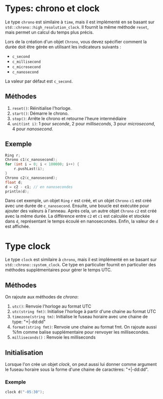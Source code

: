 # Types: chrono et clock

Le type `chrono` est similaire à `time`, mais il est implémenté en se basant sur `std::chrono::high_resolution_clock`. Il fournit la même méthode `reset`, mais permet un calcul du temps plus précis.

Lors de la création d'un objet `Chrono`, vous devez spécifier comment la durée doit être gérée en utilisant les indicateurs suivants :
- `c_second`
- `c_millisecond`
- `c_microsecond`
- `c_nanosecond`

La valeur par défaut est `c_second`.

## Méthodes

1. `reset()`:  Réinitialise l'horloge.
2. `start()`: Démarre le chrono.
3. `stop()`: Arrête le chrono et retourne l'heure intermédiaire
4. `unit(int i)`: 1 pour _seconde_,  2 pour _milliseconds_, 3 pour _microsecond_, 4 pour _nanosecond_.


## Exemple

```cpp
Ring r;
Chrono c1(c_nanosecond);
for (int i = 0; i < 100000; i++) {
    r.pushLast(i);
}
Chrono c2(c_nanosecond);
float d;
d = c2 - c1; // en nanosecondes
println(d);
```

Dans cet exemple, un objet `Ring` `r` est créé, et un objet `Chrono` `c1` est créé avec une durée de `c_nanosecond`. Ensuite, une boucle est exécutée pour ajouter des valeurs à l'anneau. Après cela, un autre objet `Chrono` `c2` est créé avec la même durée. La différence entre `c2` et `c1` est calculée et stockée dans `d`, représentant le temps écoulé en nanosecondes. Enfin, la valeur de `d` est affichée.

# Type clock

Le type `clock` est similaire à `chrono`, mais il est implémenté en se basant sur `std::chrono::system_clock`. Ce type en particulier fournit en particulier des méthodes supplémentaires pour gérer le temps UTC.

## Méthodes

On rajoute aux méthodes de _chrono_:

1. `utc()`: Renvoie l'horloge au format UTC
2. `utc(string fmt)`: Initialise l'horloge à partir d'une chaine au format UTC
3. `timezone(string tm)`: Initialise le fuseau horaire avec une chaine de type: "+|-dd:dd"
4. `format(string fmt)`: Renvoie une chaine au format fmt. On rajoute aussi %fm comme balise supplémentaire pour renvoyer les millisecondes.
5. `milliseconds()` : Renvoie les milliseconds

## Initialisation

Lorsque l'on crée un objet _clock_, on peut aussi lui donner comme argument le fuseau horaire sous la forme d'une chaine de caractères: "+|-dd:dd".

### Exemple

```cpp
clock d("-05:30");
```


